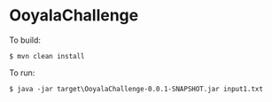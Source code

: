 # OoyalaChallenge
To build:

`$ mvn clean install`

To run:

`$ java -jar target\OoyalaChallenge-0.0.1-SNAPSHOT.jar input1.txt`


